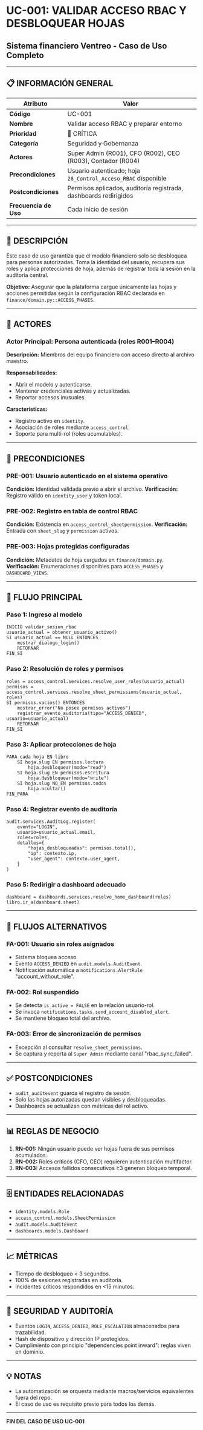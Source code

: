 # UC-001: VALIDAR ACCESO RBAC Y DESBLOQUEAR HOJAS

## Sistema financiero Ventreo - Caso de Uso Completo

---

## 📋 INFORMACIÓN GENERAL

|Atributo|Valor|
|---|---|
|**Código**|UC-001|
|**Nombre**|Validar acceso RBAC y preparar entorno|
|**Prioridad**|🔴 CRÍTICA|
|**Categoría**|Seguridad y Gobernanza|
|**Actores**|Super Admin (R001), CFO (R002), CEO (R003), Contador (R004)|
|**Precondiciones**|Usuario autenticado; hoja `28_Control_Acceso_RBAC` disponible|
|**Postcondiciones**|Permisos aplicados, auditoría registrada, dashboards redirigidos|
|**Frecuencia de Uso**|Cada inicio de sesión|

---

## 🎯 DESCRIPCIÓN

Este caso de uso garantiza que el modelo financiero solo se desbloquea para personas autorizadas. Toma la identidad del usuario, recupera sus roles y aplica protecciones de hoja, además de registrar toda la sesión en la auditoría central.

**Objetivo:** Asegurar que la plataforma cargue únicamente las hojas y acciones permitidas según la configuración RBAC declarada en `finance/domain.py::ACCESS_PHASES`.

---

## 👥 ACTORES

### Actor Principal: Persona autenticada (roles R001–R004)

**Descripción:** Miembros del equipo financiero con acceso directo al archivo maestro.

**Responsabilidades:**

- Abrir el modelo y autenticarse.
- Mantener credenciales activas y actualizadas.
- Reportar accesos inusuales.

**Características:**

- Registro activo en `identity`.
- Asociación de roles mediante `access_control`.
- Soporte para multi-rol (roles acumulables).

---

## 📝 PRECONDICIONES

### PRE-001: Usuario autenticado en el sistema operativo
**Condición:** Identidad validada previo a abrir el archivo.
**Verificación:** Registro válido en `identity_user` y token local.

### PRE-002: Registro en tabla de control RBAC
**Condición:** Existencia en `access_control_sheetpermission`.
**Verificación:** Entrada con `sheet_slug` y `permission` activos.

### PRE-003: Hojas protegidas configuradas
**Condición:** Metadatos de hoja cargados en `finance/domain.py`.
**Verificación:** Enumeraciones disponibles para `ACCESS_PHASES` y `DASHBOARD_VIEWS`.

---

## 🔄 FLUJO PRINCIPAL

### Paso 1: Ingreso al modelo

```pseudocode
INICIO validar_sesion_rbac
usuario_actual = obtener_usuario_activo()
SI usuario_actual == NULL ENTONCES
    mostrar_dialogo_login()
    RETORNAR
FIN_SI
```

### Paso 2: Resolución de roles y permisos

```pseudocode
roles = access_control.services.resolve_user_roles(usuario_actual)
permisos = access_control.services.resolve_sheet_permissions(usuario_actual, roles)
SI permisos.vacios() ENTONCES
    mostrar_error("No posee permisos activos")
    registrar_evento_auditoria(tipo="ACCESS_DENIED", usuario=usuario_actual)
    RETORNAR
FIN_SI
```

### Paso 3: Aplicar protecciones de hoja

```pseudocode
PARA cada hoja EN libro
    SI hoja.slug EN permisos.lectura
        hoja.desbloquear(modo="read")
    SI hoja.slug EN permisos.escritura
        hoja.desbloquear(modo="write")
    SI hoja.slug NO_EN permisos.todos
        hoja.ocultar()
FIN_PARA
```

### Paso 4: Registrar evento de auditoría

```pseudocode
audit.services.AuditLog.register(
    evento="LOGIN",
    usuario=usuario_actual.email,
    roles=roles,
    detalles={
        "hojas_desbloqueadas": permisos.total(),
        "ip": contexto.ip,
        "user_agent": contexto.user_agent,
    }
)
```

### Paso 5: Redirigir a dashboard adecuado

```pseudocode
dashboard = dashboards.services.resolve_home_dashboard(roles)
libro.ir_a(dashboard.sheet)
```

---

## 🔀 FLUJOS ALTERNATIVOS

### FA-001: Usuario sin roles asignados
- Sistema bloquea acceso.
- Evento `ACCESS_DENIED` en `audit.models.AuditEvent`.
- Notificación automática a `notifications.AlertRule` "account_without_role".

### FA-002: Rol suspendido
- Se detecta `is_active = FALSE` en la relación usuario-rol.
- Se invoca `notifications.tasks.send_account_disabled_alert`.
- Se mantiene bloqueo total del archivo.

### FA-003: Error de sincronización de permisos
- Excepción al consultar `resolve_sheet_permissions`.
- Se captura y reporta al `Super Admin` mediante canal "rbac_sync_failed".

---

## ✅ POSTCONDICIONES

- `audit_auditevent` guarda el registro de sesión.
- Solo las hojas autorizadas quedan visibles y desbloqueadas.
- Dashboards se actualizan con métricas del rol activo.

---

## 📊 REGLAS DE NEGOCIO

1. **RN-001:** Ningún usuario puede ver hojas fuera de sus permisos acumulados.
2. **RN-002:** Roles críticos (CFO, CEO) requieren autenticación multifactor.
3. **RN-003:** Accesos fallidos consecutivos ≥3 generan bloqueo temporal.

---

## 🗄️ ENTIDADES RELACIONADAS

- `identity.models.Role`
- `access_control.models.SheetPermission`
- `audit.models.AuditEvent`
- `dashboards.models.Dashboard`

---

## 📈 MÉTRICAS

- Tiempo de desbloqueo < 3 segundos.
- 100% de sesiones registradas en auditoría.
- Incidentes críticos respondidos en <15 minutos.

---

## 🔐 SEGURIDAD Y AUDITORÍA

- Eventos `LOGIN`, `ACCESS_DENIED`, `ROLE_ESCALATION` almacenados para trazabilidad.
- Hash de dispositivo y dirección IP protegidos.
- Cumplimiento con principio "dependencies point inward": reglas viven en dominio.

---

## 💡 NOTAS

- La automatización se orquesta mediante macros/servicios equivalentes fuera del repo.
- El caso de uso es requisito previo para todos los demás.

---

**FIN DEL CASO DE USO UC-001**
